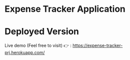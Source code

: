 # Expense Tracker Application
# Deployed Version
Live demo (Feel free to visit) 👉 : https://expense-tracker-prj.herokuapp.com/
